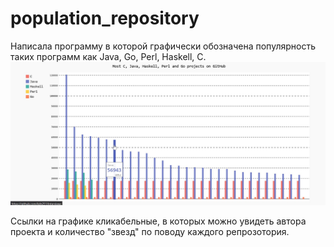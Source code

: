 # population_repository
Написала программу в которой графически обозначена популярность таких программ как Java, Go, Perl, Haskell, C.
![Скриншот 21-04-2022 210039](https://github.com/poliusik1987/population_repository/blob/main/%D0%A1%D0%BA%D1%80%D0%B8%D0%BD%D1%88%D0%BE%D1%82%2021-04-2022%20210039.jpg) 


Ссылки на графике кликабельные, в которых можно увидеть автора проекта и количество "звезд" по поводу каждого репрозотория.
